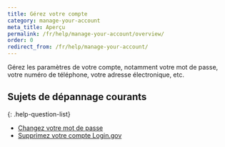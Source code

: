 ```yaml
---
title: Gérez votre compte
category: manage-your-account
meta_title: Aperçu
permalink: /fr/help/manage-your-account/overview/
order: 0
redirect_from: /fr/help/manage-your-account/
---
```


Gérez les paramètres de votre compte, notamment votre mot de passe, votre numéro de téléphone, votre adresse électronique, etc.

## Sujets de dépannage courants

{: .help-question-list}
- [Changez votre mot de passe](/fr/help/manage-your-account/change-your-password/)
- [Supprimez votre compte Login.gov](/fr/help/manage-your-account/delete-your-account/)
